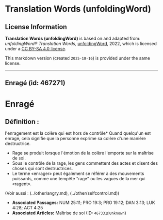 # Translation Words (unfoldingWord)

## License Information

**Translation Words (unfoldingWord)** is based on and adapted from: _unfoldingWord® Translation Words_, [unfoldingWord](https://unfoldingword.org/utw), 2022, which is licensed under a [CC BY-SA 4.0 license](https://creativecommons.org/licenses/by-sa/4.0/legalcode.en).

This markdown version (created `2025-10-16`) is provided under the same license.



--------------------------------

## Enragé (id: 467271)

Enragé
======

Définition :
------------

l'enragement est la colère qui est hors de contrôle\* Quand quelqu'un est enragé, cela signifie que la personne exprime sa colère d'une manière destructrice.

* Rage se produit lorsque l'émotion de la colère l'emporte sur la maîtrise de soi.
* Sous le contrôle de la rage, les gens commettent des actes et disent des choses qui sont destructrices.
* Le terme «enrager» peut également se référer à des mouvements puissants, comme une tempête "rage" ou les vagues de la mer qui «ragent».

(Voir aussi : (../other/angry.md), (../other/selfcontrol.md))

* **Associated Passages:** NUM 25:11; PRO 19:3; PRO 19:12; DAN 3:13; LUK 4:28; ACT 4:25
* **Associated Articles:** Maîtrise de soi (ID: `467331@Unknown`)


